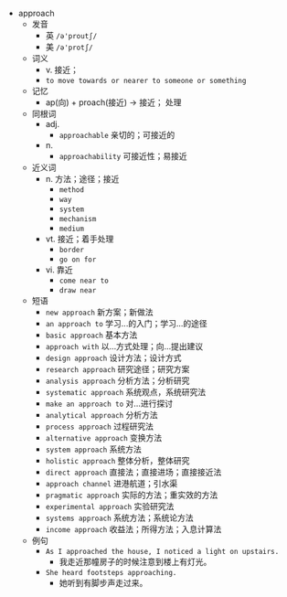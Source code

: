 - approach
  - 发音
    - 英 `/ə'proutʃ/`
    - 美 `/ə'protʃ/`
  - 词义
    - v. 接近；
    - `to move towards or nearer to someone or something`
  - 记忆
    - ap(向) + proach(接近) → 接近； 处理
  - 同根词
    - adj.
      - `approachable` 亲切的；可接近的
    - n.
      - `approachability` 可接近性；易接近
  - 近义词
    - n. 方法；途径；接近
      - `method`
      - `way`
      - `system`
      - `mechanism`
      - `medium`
    - vt. 接近；着手处理
      - `border`
      - `go on for`
    - vi. 靠近
      - `come near to`
      - `draw near`
  - 短语
    - `new approach` 新方案；新做法 
    - `an approach to` 学习...的入门；学习...的途径 
    - `basic approach` 基本方法 
    - `approach with` 以…方式处理；向…提出建议 
    - `design approach` 设计方法；设计方式 
    - `research approach` 研究途径；研究方案 
    - `analysis approach` 分析方法；分析研究 
    - `systematic approach` 系统观点，系统研究法 
    - `make an approach to` 对…进行探讨 
    - `analytical approach` 分析方法 
    - `process approach` 过程研究法 
    - `alternative approach` 变换方法 
    - `system approach` 系统方法 
    - `holistic approach` 整体分析，整体研究 
    - `direct approach` 直接法；直接进场；直接接近法 
    - `approach channel` 进港航道；引水渠 
    - `pragmatic approach` 实际的方法；重实效的方法 
    - `experimental approach` 实验研究法 
    - `systems approach` 系统方法；系统论方法 
    - `income approach` 收益法；所得方法；入息计算法 
  - 例句
    - `As I approached the house, I noticed a light on upstairs.`
      - 我走近那幢房子的时候注意到楼上有灯光。
    - `She heard footsteps approaching.`
      - 她听到有脚步声走过来。

